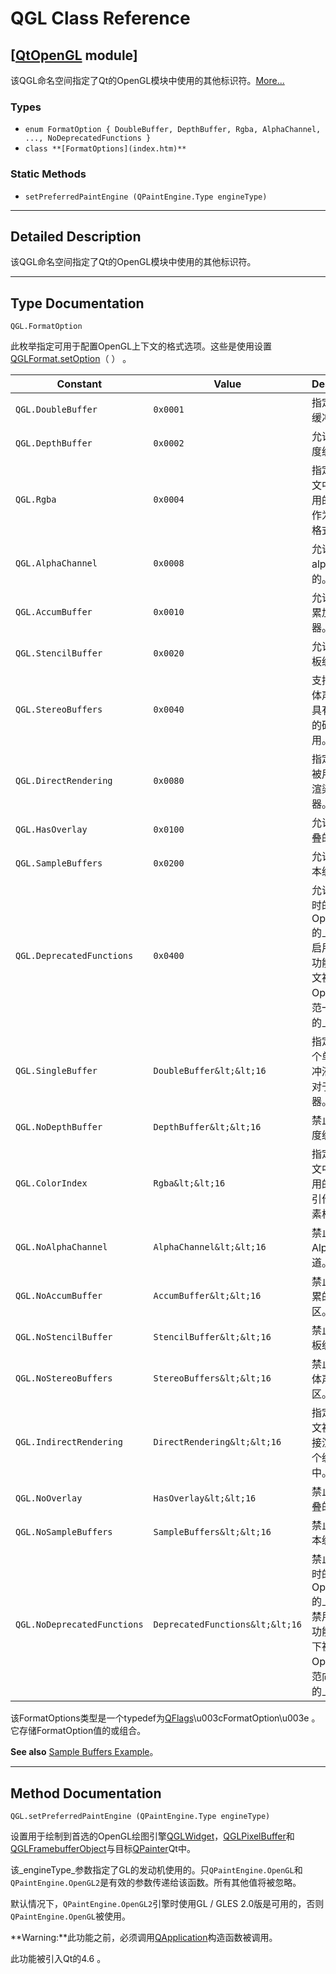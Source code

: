 # QGL Class Reference

## [[QtOpenGL](index.htm) module]

该QGL命名空间指定了Qt的OpenGL模块中使用的其他标识符。[More...](#details)

### Types

*   `enum FormatOption { DoubleBuffer, DepthBuffer, Rgba, AlphaChannel, ..., NoDeprecatedFunctions }`
*   `class **[FormatOptions](index.htm)**`

### Static Methods

*   `setPreferredPaintEngine (QPaintEngine.Type engineType)`

* * *

## Detailed Description

该QGL命名空间指定了Qt的OpenGL模块中使用的其他标识符。

* * *

## Type Documentation

```
QGL.FormatOption
```

此枚举指定可用于配置OpenGL上下文的格式选项。这些是使用设置[QGLFormat.setOption](qglformat.html#setOption)（ ） 。

| Constant | Value | Description |
| --- | --- | --- |
| `QGL.DoubleBuffer` | `0x0001` | 指定使用双缓冲的。 |
| `QGL.DepthBuffer` | `0x0002` | 允许使用深度缓冲的。 |
| `QGL.Rgba` | `0x0004` | 指定的上下文中应该使用的RGBA作为其像素格式。 |
| `QGL.AlphaChannel` | `0x0008` | 允许使用alpha通道的。 |
| `QGL.AccumBuffer` | `0x0010` | 允许使用的累加缓冲器。 |
| `QGL.StencilBuffer` | `0x0020` | 允许使用模板缓冲区。 |
| `QGL.StereoBuffers` | `0x0040` | 支持使用立体声缓冲器具有可视化的硬件使用。 |
| `QGL.DirectRendering` | `0x0080` | 指定上下文被用于直接渲染到显示器。 |
| `QGL.HasOverlay` | `0x0100` | 允许使用重叠的。 |
| `QGL.SampleBuffers` | `0x0200` | 允许使用样本缓冲区。 |
| `QGL.DeprecatedFunctions` | `0x0400` | 允许使用过时的功能为OpenGL 3.x的上下文。启用了弃用功能的上下文被称为OpenGL规范一个完整的上下文。 |
| `QGL.SingleBuffer` | `DoubleBuffer&lt;&lt;16` | 指定使用一个单一的缓冲液中，相对于双缓冲器。 |
| `QGL.NoDepthBuffer` | `DepthBuffer&lt;&lt;16` | 禁止使用深度缓冲的。 |
| `QGL.ColorIndex` | `Rgba&lt;&lt;16` | 指定的上下文中应该使用的颜色索引作为其像素格式。 |
| `QGL.NoAlphaChannel` | `AlphaChannel&lt;&lt;16` | 禁止使用Alpha通道。 |
| `QGL.NoAccumBuffer` | `AccumBuffer&lt;&lt;16` | 禁止使用积累的缓冲区。 |
| `QGL.NoStencilBuffer` | `StencilBuffer&lt;&lt;16` | 禁止使用模板缓冲区。 |
| `QGL.NoStereoBuffers` | `StereoBuffers&lt;&lt;16` | 禁止使用立体声缓冲区。 |
| `QGL.IndirectRendering` | `DirectRendering&lt;&lt;16` | 指定该上下文被用于间接渲染到一个缓冲区中。 |
| `QGL.NoOverlay` | `HasOverlay&lt;&lt;16` | 禁止使用重叠的。 |
| `QGL.NoSampleBuffers` | `SampleBuffers&lt;&lt;16` | 禁止使用样本缓冲区。 |
| `QGL.NoDeprecatedFunctions` | `DeprecatedFunctions&lt;&lt;16` | 禁止使用过时的功能为OpenGL 3.x的上下文。禁用过时的功能的情况下被调用OpenGL规范向前兼容的上下文。 |

该FormatOptions类型是一个typedef为[QFlags](index.htm)\u003cFormatOption\u003e 。它存储FormatOption值的或组合。

**See also** [Sample Buffers Example](index.htm)。

* * *

## Method Documentation

```
QGL.setPreferredPaintEngine (QPaintEngine.Type engineType)
```

设置用于绘制到首选的OpenGL绘图引擎[QGLWidget](qglwidget.html)，[QGLPixelBuffer](qglpixelbuffer.html)和[QGLFramebufferObject](qglframebufferobject.html)与目标[QPainter](qpainter.html)Qt中。

该_engineType_参数指定了GL的发动机使用的。只`QPaintEngine.OpenGL`和`QPaintEngine.OpenGL2`是有效的参数传递给该函数。所有其他值将被忽略。

默认情况下，`QPaintEngine.OpenGL2`引擎时使用GL / GLES 2.0版是可用的，否则`QPaintEngine.OpenGL`被使用。

**Warning:**此功能之前，必须调用[QApplication](qapplication.html)构造函数被调用。

此功能被引入Qt的4.6 。